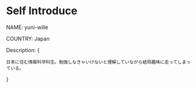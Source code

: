 # Self Introduce
NAME: yuni-wille

COUNTRY: Japan

Description: {

    日本に住む情報科学科生。勉強しなきゃいけないと理解していながら結局趣味に走ってしまっている。

}
